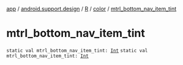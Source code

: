 [app](../../../index.md) / [android.support.design](../../index.md) / [R](../index.md) / [color](index.md) / [mtrl_bottom_nav_item_tint](./mtrl_bottom_nav_item_tint.md)

# mtrl_bottom_nav_item_tint

`static val mtrl_bottom_nav_item_tint: `[`Int`](https://kotlinlang.org/api/latest/jvm/stdlib/kotlin/-int/index.html)
`static val mtrl_bottom_nav_item_tint: `[`Int`](https://kotlinlang.org/api/latest/jvm/stdlib/kotlin/-int/index.html)